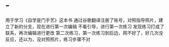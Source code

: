 # -
用于学习《自学是门手艺》这本书
通过谷歌翻译注册了账号，对照指导照片，建立了新的分支，现在进行第一次编辑
不看引导，进行第一次练习
发现练习打成了联系，再次编辑进行更改
第二次练习，第一次练习到后边，网不好了，好几次没反应，还以为，没对照照片，练习步骤不对
